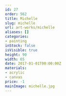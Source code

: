 ```yaml
---
id: 27
order: 562
title: Michelle
slug: michelle
url: art-works/michelle
aliases: []
categories:
- painting
inStock: false
isVisible: true
height: 90
width: 65
date: 2017-01-01T00:00:00Z
materials:
- acrylic
- canvas
price: -1
mainImage: michelle.jpg
---
```

